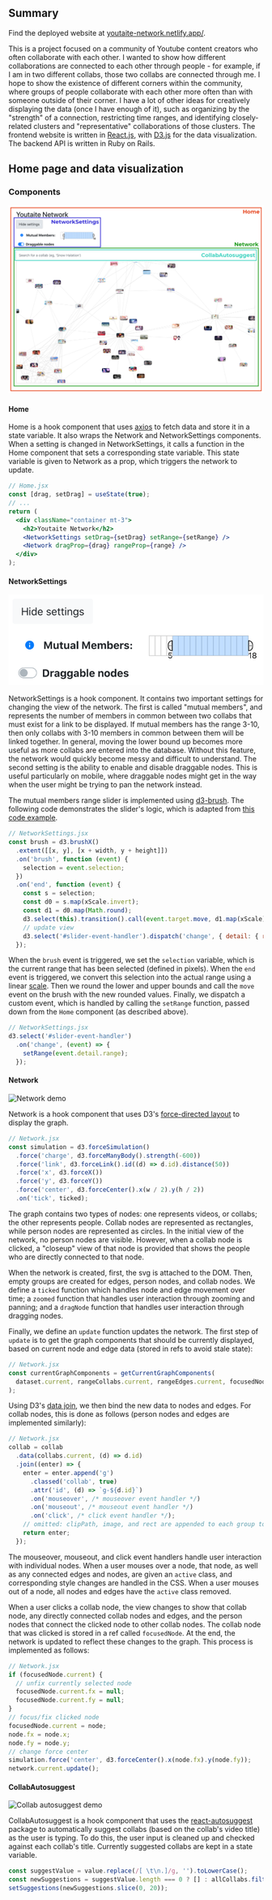 ## Summary

Find the deployed website at [youtaite-network.netlify.app/](https://youtaite-network.netlify.app/).

This is a project focused on a community of Youtube content creators who often collaborate with each other. I wanted to show how different collaborations are connected to each other through people - for example, if I am in two different collabs, those two collabs are connected through me. I hope to show the existence of different corners within the community, where groups of people collaborate with each other more often than with someone outside of their corner. I have a lot of other ideas for creatively displaying the data (once I have enough of it), such as organizing by the "strength" of a connection, restricting time ranges, and identifying closely-related clusters and "representative" collaborations of those clusters. The frontend website is written in [React.js](https://reactjs.org/), with [D3.js](https://d3js.org/) for the data visualization. The backend API is written in Ruby on Rails.

## Home page and data visualization

### Components

![Home page components](figures/Home_components.png)

#### Home

Home is a hook component that uses [axios](https://www.npmjs.com/package/axios) to fetch data and store it in a state variable. It also wraps the Network and NetworkSettings components. When a setting is changed in NetworkSettings, it calls a function in the Home component that sets a corresponding state variable. This state variable is given to Network as a prop, which triggers the network to update.

```jsx
// Home.jsx
const [drag, setDrag] = useState(true);
// ...
return (
  <div className="container mt-3">
    <h2>Youtaite Network</h2>
    <NetworkSettings setDrag={setDrag} setRange={setRange} />
    <Network dragProp={drag} rangeProp={range} />
  </div>
);
```

#### NetworkSettings

![Network settings component](figures/NetworkSettings.png)

NetworkSettings is a hook component. It contains two important settings for changing the view of the network. The first is called "mutual members", and represents the number of members in common between two collabs that must exist for a link to be displayed. If mutual members has the range 3-10, then only collabs with 3-10 members in common between them will be linked together. In general, moving the lower bound up becomes more useful as more collabs are entered into the database. Without this feature, the network would quickly become messy and difficult to understand. The second setting is the ability to enable and disable draggable nodes. This is useful particularly on mobile, where draggable nodes might get in the way when the user might be trying to pan the network instead.

The mutual members range slider is implemented using [d3-brush](https://github.com/d3/d3-brush). The following code demonstrates the slider's logic, which is adapted from [this code example](https://observablehq.com/@sarah37/snapping-range-slider-with-d3-brush).

```js
// NetworkSettings.jsx
const brush = d3.brushX()
  .extent([[x, y], [x + width, y + height]])
  .on('brush', function (event) {
    selection = event.selection;
  })
  .on('end', function (event) {
    const s = selection;
    const d0 = s.map(xScale.invert);
    const d1 = d0.map(Math.round);
    d3.select(this).transition().call(event.target.move, d1.map(xScale));
    // update view
    d3.select('#slider-event-handler').dispatch('change', { detail: { range: d1 } });
  });
```

When the `brush` event is triggered, we set the `selection` variable, which is the current range that has been selected (defined in pixels). When the `end` event is triggered, we convert this selection into the actual range using a linear [scale](https://github.com/d3/d3-scale). Then we round the lower and upper bounds and call the `move` event on the brush with the new rounded values. Finally, we dispatch a custom event, which is handled by calling the `setRange` function, passed down from the `Home` component (as described above).

```js
// NetworkSettings.jsx
d3.select('#slider-event-handler')
  .on('change', (event) => {
    setRange(event.detail.range);
  });
```

#### Network

![Network demo](figures/Network.gif)

Network is a hook component that uses D3's [force-directed layout](https://github.com/d3/d3-force) to display the graph. 

```js
// Network.jsx
const simulation = d3.forceSimulation()
  .force('charge', d3.forceManyBody().strength(-600))
  .force('link', d3.forceLink().id((d) => d.id).distance(50))
  .force('x', d3.forceX())
  .force('y', d3.forceY())
  .force('center', d3.forceCenter().x(w / 2).y(h / 2))
  .on('tick', ticked);
```

The graph contains two types of nodes: one represents videos, or collabs; the other represents people. Collab nodes are represented as rectangles, while person nodes are represented as circles. In the initial view of the network, no person nodes are visible. However, when a collab node is clicked, a "closeup" view of that node is provided that shows the people who are directly connected to that node.

When the network is created, first, the svg is attached to the DOM. Then, empty groups are created for edges, person nodes, and collab nodes. We define a `ticked` function which handles node and edge movement over time; a `zoomed` function that handles user interaction through zooming and panning; and a `dragNode` function that handles user interaction through dragging nodes.

Finally, we define an `update` function updates the network. The first step of `update` is to get the graph components that should be currently displayed, based on current node and edge data (stored in refs to avoid stale state):

```js
// Network.jsx
const currentGraphComponents = getCurrentGraphComponents(
  dataset.current, rangeCollabs.current, rangeEdges.current, focusedNode.current,
);
```

Using D3's [data join](https://observablehq.com/@d3/selection-join), we then bind the new data to nodes and edges. For collab nodes, this is done as follows (person nodes and edges are implemented similarly):

```js
// Network.jsx
collab = collab
  .data(collabs.current, (d) => d.id)
  .join((enter) => {
    enter = enter.append('g')
      .classed('collab', true)
      .attr('id', (d) => `g-${d.id}`)
      .on('mouseover', /* mouseover event handler */)
      .on('mouseout', /* mouseout event handler */)
      .on('click', /* click event handler */);
    // omitted: clipPath, image, and rect are appended to each group to configure node appearance
    return enter;
  });
```

The mouseover, mouseout, and click event handlers handle user interaction with individual nodes. When a user mouses over a node, that node, as well as any connected edges and nodes, are given an `active` class, and corresponding style changes are handled in the CSS. When a user mouses out of a node, all nodes and edges have the `active` class removed.

When a user clicks a collab node, the view changes to show that collab node, any directly connected collab nodes and edges, and the person nodes that connect the clicked node to other collab nodes. The collab node that was clicked is stored in a ref called `focusedNode`. At the end, the network is updated to reflect these changes to the graph. This process is implemented as follows:

```js
// Network.jsx
if (focusedNode.current) {
  // unfix currently selected node
  focusedNode.current.fx = null;
  focusedNode.current.fy = null;
}
// focus/fix clicked node
focusedNode.current = node;
node.fx = node.x;
node.fy = node.y;
// change force center
simulation.force('center', d3.forceCenter().x(node.fx).y(node.fy));
network.current.update();
```

#### CollabAutosuggest

![Collab autosuggest demo](figures/CollabAutosuggest.gif)

CollabAutosuggest is a hook component that uses the [react-autosuggest](https://github.com/moroshko/react-autosuggest) package to automatically suggest collabs (based on the collab's video title) as the user is typing. To do this, the user input is cleaned up and checked against each collab's title. Currently suggested collabs are kept in a state variable.

```js
const suggestValue = value.replace(/[ \t\n.]/g, '').toLowerCase();
const newSuggestions = suggestValue.length === 0 ? [] : allCollabs.filter((collab) => collab.title.replace(/[ \t\n.]/g, '').toLowerCase().includes(suggestValue));
setSuggestions(newSuggestions.slice(0, 20));
```
